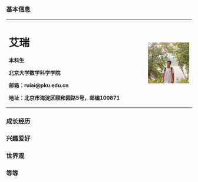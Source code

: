 ### 基本信息
<table border="0">
  <tr>
    <td width="75%">
      <h1>艾瑞</h1>
      <p><b>本科生</b></p>
      <p><b>北京大学数学科学学院</b></p>
      <p><b>邮箱：ruiai@pku.edu.cn</b></p>
      <p><b>地址：北京市海淀区颐和园路5号，邮编100871</b></p>
    </td>
    <td width="25%">
      <img src="/photo of myself.jpg" width="100%">      
    </td>
  </tr>
</table>

### 成长经历

### 兴趣爱好

### 世界观

### 等等
